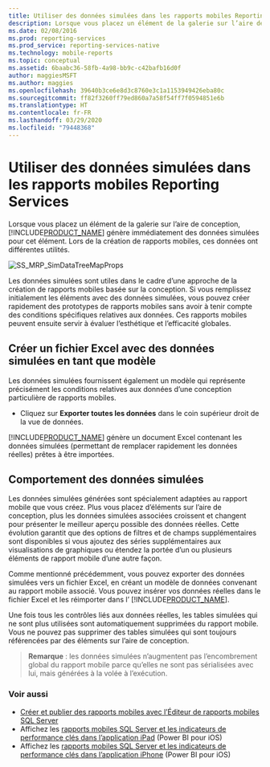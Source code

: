 ```yaml
---
title: Utiliser des données simulées dans les rapports mobiles Reporting Services | Microsoft Docs
description: Lorsque vous placez un élément de la galerie sur l’aire de conception, l’éditeur de rapports mobiles génère des données simulées pour cet élément. Concevez vos prototypes avec les données simulées.
ms.date: 02/08/2016
ms.prod: reporting-services
ms.prod_service: reporting-services-native
ms.technology: mobile-reports
ms.topic: conceptual
ms.assetid: 6baabc36-58fb-4a98-bb9c-c42bafb16d0f
author: maggiesMSFT
ms.author: maggies
ms.openlocfilehash: 39640b3ce6e8d3c8760e3c1a1153949426eba80c
ms.sourcegitcommit: ff82f3260ff79ed860a7a58f54ff7f0594851e6b
ms.translationtype: HT
ms.contentlocale: fr-FR
ms.lasthandoff: 03/29/2020
ms.locfileid: "79448368"
---
```

# <a name="work-with-simulated-data-in-reporting-services-mobile-reports"></a>Utiliser des données simulées dans les rapports mobiles Reporting Services
Lorsque vous placez un élément de la galerie sur l’aire de conception, [!INCLUDE[PRODUCT_NAME](../../includes/ss-mobilereptpub-short.md)] génère immédiatement des données simulées pour cet élément. Lors de la création de rapports mobiles, ces données ont différentes utilités.   
  
![SS_MRP_SimDataTreeMapProps](../../reporting-services/mobile-reports/media/ss-mrp-simdatatreemapprops.png)  
  
Les données simulées sont utiles dans le cadre d’une approche de la création de rapports mobiles basée sur la conception. Si vous remplissez initialement les éléments avec des données simulées, vous pouvez créer rapidement des prototypes de rapports mobiles sans avoir à tenir compte des conditions spécifiques relatives aux données. Ces rapports mobiles peuvent ensuite servir à évaluer l’esthétique et l’efficacité globales.  
  
## <a name="create-an-excel-file-with-simulated-data-as-a-template"></a>Créer un fichier Excel avec des données simulées en tant que modèle  
  
Les données simulées fournissent également un modèle qui représente précisément les conditions relatives aux données d’une conception particulière de rapports mobiles.   
  
-  Cliquez sur **Exporter toutes les données** dans le coin supérieur droit de la vue de données.   
  
[!INCLUDE[PRODUCT_NAME](../../includes/ss-mobilereptpub-short.md)] génère un document Excel contenant les données simulées (permettant de remplacer rapidement les données réelles) prêtes à être importées.   
  
## <a name="how-simulated-data-behaves"></a>Comportement des données simulées  
  
Les données simulées générées sont spécialement adaptées au rapport mobile que vous créez. Plus vous placez d’éléments sur l’aire de conception, plus les données simulées associées croissent et changent pour présenter le meilleur aperçu possible des données réelles. Cette évolution garantit que des options de filtres et de champs supplémentaires sont disponibles si vous ajoutez des séries supplémentaires aux visualisations de graphiques ou étendez la portée d’un ou plusieurs éléments de rapport mobile d’une autre façon.  
  
Comme mentionné précédemment, vous pouvez exporter des données simulées vers un fichier Excel, en créant un modèle de données convenant au rapport mobile associé. Vous pouvez insérer vos données réelles dans le fichier Excel et les réimporter dans l’ [!INCLUDE[PRODUCT_NAME](../../includes/ss-mobilereptpub-short.md)].   
  
Une fois tous les contrôles liés aux données réelles, les tables simulées qui ne sont plus utilisées sont automatiquement supprimées du rapport mobile. Vous ne pouvez pas supprimer des tables simulées qui sont toujours référencées par des éléments sur l’aire de conception.  
  
>**Remarque** : les données simulées n’augmentent pas l’encombrement global du rapport mobile parce qu’elles ne sont pas sérialisées avec lui, mais générées à la volée à l’exécution.  
  
### <a name="see-also"></a>Voir aussi  
- [Créer et publier des rapports mobiles avec l’Éditeur de rapports mobiles SQL Server](../../reporting-services/mobile-reports/create-mobile-reports-with-sql-server-mobile-report-publisher.md)  
-  Affichez les [rapports mobiles SQL Server et les indicateurs de performance clés dans l’application iPad](https://pbiwebprod-docs.azurewebsites.net/documentation/powerbi-mobile-ipad-kpis-mobile-reports)  (Power BI pour iOS)  
-  Affichez les [rapports mobiles SQL Server et les indicateurs de performance clés dans l’application iPhone](https://pbiwebprod-docs.azurewebsites.net/documentation/powerbi-mobile-iphone-kpis-mobile-reports) (Power BI pour iOS)  
  
  
  
  
  

